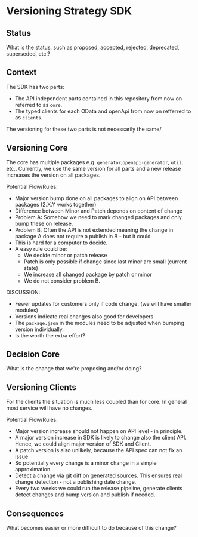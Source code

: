 # Versioning Strategy SDK

## Status

What is the status, such as proposed, accepted, rejected, deprecated, superseded, etc.?

## Context

The SDK has two parts:
- The API independent parts contained in this repository from now on referred to as `core`. 
- The typed clients for each OData and openApi from now on refferred to as `clients`.

The versioning for these two parts is not necessarily the same/

## Versioning Core

The core has multiple packages e.g. `generator`,`openapi-generator`, `util`, etc..
Currently, we use the same version for all parts and a new release increases the version on all packages.


Potential Flow/Rules:
- Major version bump done on all packages to align on API between packages (2.X.Y works together)
- Difference between Minor and Patch depends on content of change
- Problem A: Somehow we need to mark changed packages and only bump these on release.
- Problem B: Often the API is not extended meaning the change in package A does not require a publish in B - but it could.
- This is hard for a computer to decide. 
- A easy rule could be:
  - We decide minor or patch release
  - Patch is only possible if change since last minor are small (current state)
  - We increase all changed package by patch or minor
  - We do not consider problem B.

DISCUSSION:
- Fewer updates for customers only if code change. (we will have smaller modules)
- Versions indicate real changes also good for developers
- The `package.json` in the modules need to be adjusted when bumping version individually.
- Is the worth the extra effort?


## Decision Core

What is the change that we're proposing and/or doing?

## Versioning Clients

For the clients the situation is much less coupled than for core. 
In general most service will have no changes. 

Potential Flow/Rules:
- Major version increase should not happen on API level - in principle.
- A major version increase in SDK is likely to change also the client API.
Hence, we could align major version of SDK and Client.
- A patch version is also unlikely, because the API spec can not fix an issue
- So potentially every change is a minor change in a simple approximation.
- Detect a change via git diff on generated sources.
This ensures real change detection - not a publishing date change. 
- Every two weeks we could run the release pipeline, generate clients detect changes and bump version and publish if needed.



## Consequences

What becomes easier or more difficult to do because of this change?
